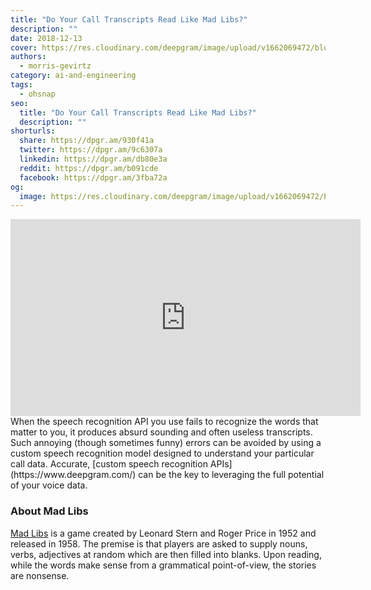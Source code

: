 ```yaml
---
title: "Do Your Call Transcripts Read Like Mad Libs?"
description: ""
date: 2018-12-13
cover: https://res.cloudinary.com/deepgram/image/upload/v1662069472/blog/do-your-call-transcripts-read-like-mad-libs/placeholder-post-image%402x.jpg
authors:
  - morris-gevirtz
category: ai-and-engineering
tags:
  - ohsnap
seo:
  title: "Do Your Call Transcripts Read Like Mad Libs?"
  description: ""
shorturls:
  share: https://dpgr.am/930f41a
  twitter: https://dpgr.am/9c6307a
  linkedin: https://dpgr.am/db80e3a
  reddit: https://dpgr.am/b091cde
  facebook: https://dpgr.am/3fba72a
og:
  image: https://res.cloudinary.com/deepgram/image/upload/v1662069472/blog/do-your-call-transcripts-read-like-mad-libs/placeholder-post-image%402x.jpg
---
```


<iframe src="https://www.youtube.com/embed/Hh9Og9reNBs" width="560" height="315" frameborder="0" allowfullscreen="allowfullscreen"></iframe>When the speech recognition API you use fails to recognize the words that matter to you, it produces absurd sounding and often useless transcripts. Such annoying (though sometimes funny) errors can be avoided by using a custom speech recognition model designed to understand your particular call data. Accurate, [custom speech recognition APIs](https://www.deepgram.com/) can be the key to leveraging the full potential of your voice data.

### About Mad Libs

[Mad Libs](https://en.wikipedia.org/wiki/Mad_Libs) is a game created by Leonard Stern and Roger Price in 1952 and released in 1958\. The premise is that players are asked to supply nouns, verbs, adjectives at random which are then filled into blanks. Upon reading, while the words make sense from a grammatical point-of-view, the stories are nonsense.
